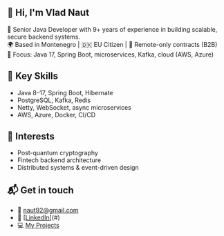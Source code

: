 ## 👋 Hi, I'm Vlad Naut

🎯 Senior Java Developer with 9+ years of experience in building scalable, secure backend systems.  
🌍 Based in Montenegro | 🇩🇰 EU Citizen | 💼 Remote-only contracts (B2B)  
🚀 Focus: Java 17, Spring Boot, microservices, Kafka, cloud (AWS, Azure)

## 🔧 Key Skills

- Java 8–17, Spring Boot, Hibernate
- PostgreSQL, Kafka, Redis
- Netty, WebSocket, async microservices
- AWS, Azure, Docker, CI/CD

## 🧠 Interests

- Post-quantum cryptography  
- Fintech backend architecture  
- Distributed systems & event-driven design  

## 📬 Get in touch

- 📧 naut92@gmail.com  
- 💼 [[LinkedIn](https://www.linkedin.com/in/vlad-naut-193bb3103/)](#)  
- 💻 [My Projects](https://github.com/naut92)
